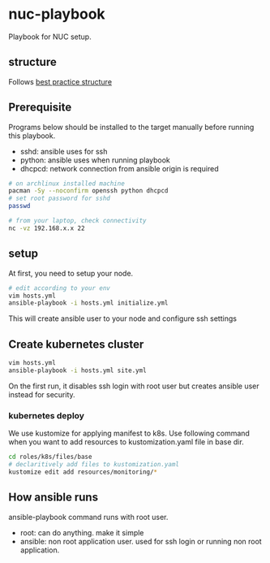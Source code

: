 # nuc-playbook

Playbook for NUC setup.

## structure

Follows [best practice structure](https://docs.ansible.com/ansible/latest/user_guide/playbooks_best_practices.html)

## Prerequisite

Programs below should be installed to the target manually before running this playbook.

- sshd: ansible uses for ssh
- python: ansible uses when running playbook
- dhcpcd: network connection from ansible origin is required

```bash
# on archlinux installed machine
pacman -Sy --noconfirm openssh python dhcpcd
# set root password for sshd
passwd

# from your laptop, check connectivity
nc -vz 192.168.x.x 22
```

## setup

At first, you need to setup your node.

```bash
# edit according to your env
vim hosts.yml
ansible-playbook -i hosts.yml initialize.yml
```

This will create ansible user to your node and configure ssh settings

## Create kubernetes cluster

```bash
vim hosts.yml
ansible-playbook -i hosts.yml site.yml
```

On the first run, it disables ssh login with root user but creates ansible user instead for security.

### kubernetes deploy

We use kustomize for applying manifest to k8s.
Use following command when you want to add resources to kustomization.yaml file in base dir.

```bash
cd roles/k8s/files/base
# declaritively add files to kustomization.yaml
kustomize edit add resources/monitoring/*
```

## How ansible runs

ansible-playbook command runs with root user.

- root: can do anything. make it simple
- ansible: non root application user. used for ssh login or running non root application.
